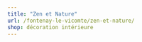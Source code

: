 ```yaml
---
title: "Zen et Nature"
url: /fontenay-le-vicomte/zen-et-nature/
shop: décoration intérieure
---
```

